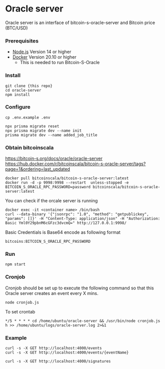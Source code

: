 # Oracle server
Oracle server is an interface of bitcoin-s-oracle-server and Bitcoin price (BTC/USD)

### Prerequisites

- [Node.js](https://nodejs.org/) Version 14 or higher
- [Docker](https://www.docker.com/) Version 20.10 or higher
  - This is needed to run Bitcoin-S-Oracle

### Install
```
git clone {this repo}
cd oracle-server
npm install
```
### Configure

```
cp .env.example .env
```

```
npx prisma migrate reset
npx prisma migrate dev --name init
prisma migrate dev --name added_job_title
```

### Obtain bitcoinscala
https://bitcoin-s.org/docs/oracle/oracle-server
https://hub.docker.com/r/bitcoinscala/bitcoin-s-oracle-server/tags?page=1&ordering=last_updated
```
docker pull bitcoinscala/bitcoin-s-oracle-server:latest
docker run -d -p 9998:9998 --restart  unless-stopped -e BITCOIN_S_ORACLE_RPC_PASSWORD=password bitcoinscala/bitcoin-s-oracle-server:latest
```

You can check if the orcale server is running
```
docker exec -it <container name> /bin/bash
curl --data-binary '{"jsonrpc": "1.0", "method": "getpublickey", "params": []}' -H "Content-Type: application/json" -H "Authorization: Basic Yml0Y29pbnM6cGFzc3dvcmQ=" http://127.0.0.1:9998/
```
Basic Credentials is Base64 encode as following format
```
bitcoins:BITCOIN_S_ORACLE_RPC_PASSWORD
```

### Run
```
npm start
```

### Cronjob
Cronjob should be set up to execute the following command so that this Oracle server creates an event every X mins. 
```
node cronjob.js
```
To set crontab
```
*/5 * * * * cd /home/ubuntu/oracle-server && /usr/bin/node cronjob.js h >> /home/ubuntu/logs/oracle-server.log 2>&1
```

### Example
```
curl -s -X GET http://localhost:4000/events
curl -s -X GET http://localhost:4000/events/{eventName}
```

```
curl -s -X GET http://localhost:4000/signatures
```
